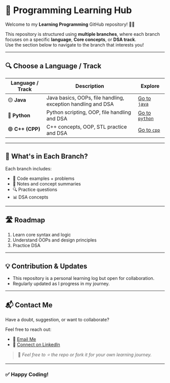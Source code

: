 # 🚀 Programming Learning Hub

Welcome to my **Learning Programming** GitHub repository! 👨‍💻

This repository is structured using **multiple branches**, where each branch focuses on a specific **language**, **Core concepts**, or **DSA track**.  
Use the section below to navigate to the branch that interests you!

---

## 🔍 Choose a Language / Track

| Language / Track | Description | Explore |
|------------------|-------------|---------|
| 🟡 **Java** | Java basics, OOPs, file handling, exception handling and DSA | [Go to `java`](https://github.com/your-username/your-repo-name/tree/java) |
| 🔵 **Python** | Python scripting, OOP, file handling and DSA| [Go to `python`](https://github.com/your-username/your-repo-name/tree/python) |
| 🟣 **C++ (CPP)** | C++ concepts, OOP, STL practice and DSA | [Go to `cpp`](https://github.com/your-username/your-repo-name/tree/cpp) |

---

## 📘 What's in Each Branch?

Each branch includes:

- 📝 Code examples + problems
- 🧠 Notes and concept summaries
- 🔍 Practice questions
- 📊 DSA concepts
  
---

## 🛣️ Roadmap

1. Learn core syntax and logic
2. Understand OOPs and design principles
3. Practice DSA

---

## 💡 Contribution & Updates

- This repository is a personal learning log but open for collaboration.
- Regularly updated as I progress in my journey.

---

## 📬 Contact Me

Have a doubt, suggestion, or want to collaborate?

Feel free to reach out:

- 📧 [Email Me](mailto:bdeepakkumar13@gmail.com)
- 🔗 [Connect on LinkedIn](https://www.linkedin.com/in/deepak-kumar-b-152004de/)

> 🙌 _Feel free to ⭐ the repo or fork it for your own learning journey._
---

### ✅ Happy Coding!
